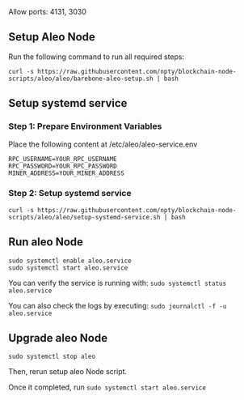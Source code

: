 Allow ports: 4131, 3030

## Setup Aleo Node

Run the following command to run all required steps:

`curl -s https://raw.githubusercontent.com/npty/blockchain-node-scripts/aleo/aleo/barebone-aleo-setup.sh | bash`

## Setup systemd service

### Step 1: Prepare Environment Variables

Place the following content at /etc/aleo/aleo-service.env

```
RPC_USERNAME=YOUR_RPC_USERNAME
RPC_PASSWORD=YOUR_RPC_PASSWORD
MINER_ADDRESS=YOUR_MINER_ADDRESS
```

### Step 2: Setup systemd service

`curl -s https://raw.githubusercontent.com/npty/blockchain-node-scripts/aleo/aleo/setup-systemd-service.sh | bash`

## Run aleo Node

```
sudo systemctl enable aleo.service
sudo systemctl start aleo.service
```

You can verify the service is running with:
`sudo systemctl status aleo.service`

You can also check the logs by executing:
`sudo journalctl -f -u aleo.service`

## Upgrade aleo Node

`sudo systemctl stop aleo`

Then, rerun setup aleo Node script.

Once it completed, run `sudo systemctl start aleo.service`
